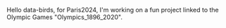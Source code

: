 Hello data-birds, for Paris2024, I'm working on a fun project linked to the Olympic Games "Olympics_1896_2020".
